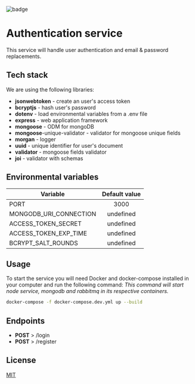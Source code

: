 ![badge](https://img.shields.io/badge/microservice-authentication-informational?style=for-the-badge&logo=node.js)

# Authentication service

This service will handle user authentication and email & password replacements.

## Tech stack
We are using the following libraries:
- **jsonwebtoken** - create an user's access token
- **bcryptjs** - hash user's password
- **dotenv** - load environmental variables from a .env file
- **express** - web application framework
- **mongoose** - ODM for mongoDB
- **mongoose**-unique-validator - validator for mongoose unique fields
- **morgan** - logger
- **uuid** - unique identifier for user's document
- **validator** - mongoose fields validator
- **joi** - validator with schemas

## Environmental variables
| Variable               | Default value |
| ---------------------- |:-------------:|
| PORT                   | 3000          |
| MONGODB_URI_CONNECTION | undefined     |
| ACCESS_TOKEN_SECRET    | undefined     |
| ACCESS_TOKEN_EXP_TIME  | undefined     |
| BCRYPT_SALT_ROUNDS     | undefined     |

## Usage
To start the service you will need Docker and docker-compose installed in your computer and run the following command:
*This command will start node service, mongodb and rabbitmq in its respective containers.*

```bash
docker-compose -f docker-compose.dev.yml up --build
```

## Endpoints
- **POST** > /login
- **POST** > /register

## License
[MIT](https://choosealicense.com/licenses/mit/)